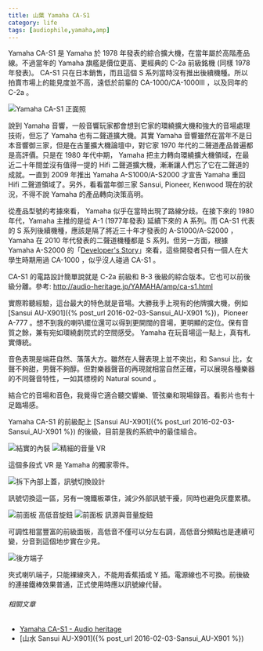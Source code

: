 ```yaml
---
title: 山葉 Yamaha CA-S1
category: life
tags: [audiophile,yamaha,amp]
---
```



Yamaha CA-S1 是 Yamaha 於 1978 年發表的綜合擴大機，在當年屬於高階產品線。不過當年的 Yamaha 旗艦是價位更高、更經典的 C-2a 前級銘機 (同樣 1978 年發表)。 CA-S1 只在日本銷售，而且這個 S 系列當時沒有推出後續機種。所以拍賣市場上的能見度並不高，遠低於前輩的 CA-1000/CA-1000III ，以及同年的 C-2a 。

<img src="http://i.imgur.com/RFESZN1.jpg" alt="Yamaha CA-S1 正面照" />

<!--more-->

說到 Yamaha 音響，一般音響玩家都會想到它家的環繞擴大機和強大的音場處理技術，但忘了 Yamaha 也有二聲道擴大機。其實 Yamaha 音響雖然在當年不是日本音響御三家，但是在古董擴大機論壇中，對它家 1970 年代的二聲道產品普遍都是高評價。只是在 1980 年代中期， Yamaha 把主力轉向環繞擴大機領域，在最近二十年間並沒有值得一提的 Hifi 二聲道擴大機，漸漸讓人們忘了它在二聲道的成就。一直到 2009 年推出 Yamaha A-S1000/A-S2000 才宣告 Yamaha 重回 Hifi 二聲道領域了。另外，看看當年御三家 Sansui, Pioneer, Kenwood 現在的狀況，不得不說 Yamaha 的產品轉向決策高明。

從產品型號的考據來看， Yamaha 似乎在當時出現了路線分歧。在接下來的 1980 年代，Yamaha 主推的是從 A-1 (1977年發表) 延續下來的 A 系列。而 CA-S1 代表的 S 系列後續機種，應該是隔了將近三十年才發表的 A-S1000/A-S2000 ，Yamaha 在 2010 年代發表的二聲道機種都是 S 系列。但另一方面，根據 Yamaha A-S2000 的「[Developer's Story](http://europe.yamaha.com/en/products/audio-visual/hifi-components/amps/a-s1000__g/?mode=model)」來看，這些開發者只有一個人在大學生時期用過 CA-1000 ，似乎沒人碰過 CA-S1 。

CA-S1 的電路設計簡單說就是 C-2a 前級和 B-3 後級的綜合版本。它也可以前後級分離。參考: http://audio-heritage.jp/YAMAHA/amp/ca-s1.html

實際聆聽經驗，這台最大的特色就是音場。大勝我手上現有的他牌擴大機，例如 [Sansui AU-X901]({% post_url 2016-02-03-Sansui_AU-X901 %})，Pioneer A-777 。想不到我的喇叭擺位還可以得到更開闊的音場，更明顯的定位。保有音質之餘，兼有宛如環繞劇院式的空間感受。 Yamaha 在玩音場這一點上，真有札實傳統。

音色表現是端莊自然、落落大方。雖然在人聲表現上並不突出，和 Sansui 比，女聲不夠甜，男聲不夠醇。但對樂器聲音的再現就相當自然正確，可以展現各種樂器的不同聲音特性，一如其標榜的 Natural sound 。

結合它的音場和音色，我覺得它適合聽交響樂、管弦樂和現場錄音。看影片也有十足臨場感。

Yamaha CA-S1 的前級配上 [Sansui AU-X901]({% post_url 2016-02-03-Sansui_AU-X901 %}) 的後級，目前是我的系統中的最佳組合。

<img src="http://i.imgur.com/bAjC4mM.jpg" alt="結實的內裝" />

<img src="http://i.imgur.com/PX8eGgA.jpg" alt="精細的音量 VR" />

這個多段式 VR 是 Yamaha 的獨家零件。

<img src="http://i.imgur.com/W014XIg.jpg" alt="拆下內部上蓋，訊號切換設計" />

訊號切換這一區，另有一塊鐵板罩住，減少外部訊號干擾，同時也避免灰塵累積。

<img src="http://i.imgur.com/hSnYrv5.jpg" alt="前面板 高低音旋鈕" />
<img src="http://i.imgur.com/4aVZUuk.jpg" alt="前面板 訊源與音量旋鈕" />

可調性相當豐富的前級面板，高低音不僅可以分左右調，高低音分頻點也是連續可變，分音到這個地步實在少見。

<img src="http://i.imgur.com/pN3P5rr.jpg" alt="後方端子" />

夾式喇叭端子，只能裸線夾入，不能用香蕉插或 Y 插。電源線也不可換。前後級的連接鐵棒效果普通，正式使用時應以訊號線代替。

###### 相關文章

* [Yamaha CA-S1 - Audio heritage](http://audio-heritage.jp/YAMAHA/amp/ca-s1.html)
* [山水 Sansui AU-X901]({% post_url 2016-02-03-Sansui_AU-X901 %})
